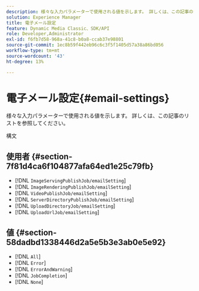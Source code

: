 ```yaml
---
description: 様々な入力パラメーターで使用される値を示します。 詳しくは、この記事のリストを参照してください。
solution: Experience Manager
title: 電子メール設定
feature: Dynamic Media Classic、SDK/API
role: Developer,Administrator
exl-id: f6fb7d58-968a-41c8-b0a8-ccab37e98801
source-git-commit: 1ec8b59f442eb96c6c3f5f1405d57a38a86bd056
workflow-type: tm+mt
source-wordcount: '43'
ht-degree: 13%

---
```


# 電子メール設定{#email-settings}

様々な入力パラメーターで使用される値を示します。 詳しくは、この記事のリストを参照してください。

構文

## 使用者 {#section-7f81d4ca6f104877afa64ed1e25c79fb}

* [!DNL `ImageServingPublishJob/emailSetting`]
* [!DNL `ImageRenderingPublishJob/emailSetting`]
* [!DNL `VideoPublishJob/emailSetting`]
* [!DNL `ServerDirectoryPublishJob/emailSetting`]
* [!DNL `UploadDirectoryJob/emailSetting`]
* [!DNL `UploadUrlJob/emailSetting`]

## 値 {#section-58dadbd1338446d2a5e5b3e3ab0e5e92}

* [!DNL `All`]
* [!DNL `Error`]
* [!DNL `ErrorAndWarning`]
* [!DNL `JobCompletion`]
* [!DNL `None`]
